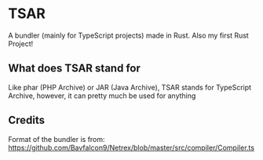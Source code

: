 # TSAR
A bundler (mainly for TypeScript projects) made in Rust. Also my first Rust Project!

## What does TSAR stand for
Like phar (PHP Archive) or JAR (Java Archive), TSAR stands for TypeScript Archive, however, it can pretty much be used for anything

## Credits
Format of the bundler is from: https://github.com/Bavfalcon9/Netrex/blob/master/src/compiler/Compiler.ts
